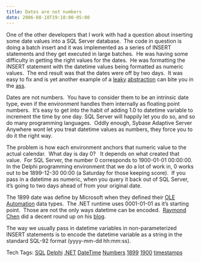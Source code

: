 ```yaml
---
title: Dates are not numbers
date: 2006-08-18T19:18:00-05:00
---
```

One of the other developers that I work with had a question about inserting some date values into a SQL Server database.  The code in question is doing a batch insert and it was implemented as a series of INSERT statements and they get executed in large batches.  He was having some difficulty in getting the right values for the dates.  He was formatting the INSERT statement with the datetime values being formatted as numeric values.  The end result was that the dates were off by two days.  It was easy to fix and is yet another example of a [leaky](http://www.joelonsoftware.com/articles/LeakyAbstractions.html) [abstraction](http://anotherlab.blogspot.com/2006/05/leaky-abstractions-in-wise-for-windows.html) can bite you in the [ass](http://www.phrases.org.uk/bulletin_board/43/messages/989.html).

Dates are not numbers.  You have to consider them to be an intrinsic date type, even if the environment handles them internally as floating point numbers.  It&#8217;s easy to get into the habit of adding 1.0 to datetime variable to increment the time by one day. SQL Server will happily let you do so, and so do many programming languages.  Oddly enough, Sybase Adaptive Server Anywhere wont let you treat datetime values as numbers, they force you to do it the right way.

The problem is how each environment anchors that numeric value to the actual calendar.  What day is day 0?   It depends on what created that value.  For SQL Server, the number 0 corresponds to 1900-01-01 00:00:00.  In the Delphi programming environment that we do a lot of work in, 0 works out to be 1899-12-30 00:00 (a Saturday for those keeping score).  If you pass in a datetime as numeric, when you query it back out of SQL Server, it&#8217;s going to two days ahead of from your original date.

The 1899 date was define by Microsoft when they defined their [OLE Automation](http://en.wikipedia.org/wiki/OLE_Automation) data types.  The .NET runtime uses 0001-01-01 as it&#8217;s starting point.  Those are not the only ways datetime can be encoded.  [Raymond Chen](http://blogs.msdn.com/oldnewthing/default.aspx) did a decent round up on his [blog](http://blogs.msdn.com/oldnewthing/archive/2003/09/05/54806.aspx).

The way we usually pass in datetime variables in non-parameterized INSERT statements is to encode the datetime variable as a string in the standard SQL-92 format (yyyy-mm-dd hh:mm:ss).</p> 

<div>
  Tech Tags: <a href="http://technorati.com/tag/SQL" rel="tag">SQL</a> <a href="http://technorati.com/tag/Delphi" rel="tag">Delphi</a> <a href="http://technorati.com/tag/.NET" rel="tag">.NET</a> <a href="http://technorati.com/tag/DateTime" rel="tag">DateTime</a> <a href="http://technorati.com/tag/Numbers" rel="tag">Numbers</a> <a href="http://technorati.com/tag/1899" rel="tag">1899</a> <a href="http://technorati.com/tag/1900" rel="tag">1900</a> <a href="http://technorati.com/tag/timestamps" rel="tag">timestamps</a>
</div>
